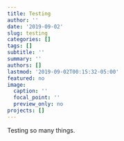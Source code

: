 ```yaml
---
title: Testing
author: ''
date: '2019-09-02'
slug: testing
categories: []
tags: []
subtitle: ''
summary: ''
authors: []
lastmod: '2019-09-02T00:15:32-05:00'
featured: no
image:
  caption: ''
  focal_point: ''
  preview_only: no
projects: []
---
```


Testing so many things.